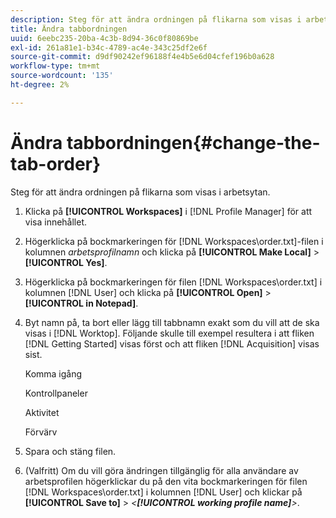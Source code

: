 ```yaml
---
description: Steg för att ändra ordningen på flikarna som visas i arbetsytan.
title: Ändra tabbordningen
uuid: 6eebc235-20ba-4c3b-8d94-36c0f80869be
exl-id: 261a81e1-b34c-4789-ac4e-343c25df2e6f
source-git-commit: d9df90242ef96188f4e4b5e6d04cfef196b0a628
workflow-type: tm+mt
source-wordcount: '135'
ht-degree: 2%

---
```


# Ändra tabbordningen{#change-the-tab-order}

Steg för att ändra ordningen på flikarna som visas i arbetsytan.

1. Klicka på **[!UICONTROL Workspaces]** i [!DNL Profile Manager] för att visa innehållet.
1. Högerklicka på bockmarkeringen för [!DNL Workspaces\order.txt]-filen i kolumnen *arbetsprofilnamn* och klicka på **[!UICONTROL Make Local]** > **[!UICONTROL Yes]**.
1. Högerklicka på bockmarkeringen för filen [!DNL Workspaces\order.txt] i kolumnen [!DNL User] och klicka på **[!UICONTROL Open]** > **[!UICONTROL in Notepad]**.
1. Byt namn på, ta bort eller lägg till tabbnamn exakt som du vill att de ska visas i [!DNL Worktop]. Följande skulle till exempel resultera i att fliken [!DNL Getting Started] visas först och att fliken [!DNL Acquisition] visas sist.

   Komma igång

   Kontrollpaneler

   Aktivitet

   Förvärv

1. Spara och stäng filen.
1. (Valfritt) Om du vill göra ändringen tillgänglig för alla användare av arbetsprofilen högerklickar du på den vita bockmarkeringen för filen [!DNL Workspaces\order.txt] i kolumnen [!DNL User] och klickar på **[!UICONTROL Save to]** > *&lt;**[!UICONTROL working profile name]**>*.
